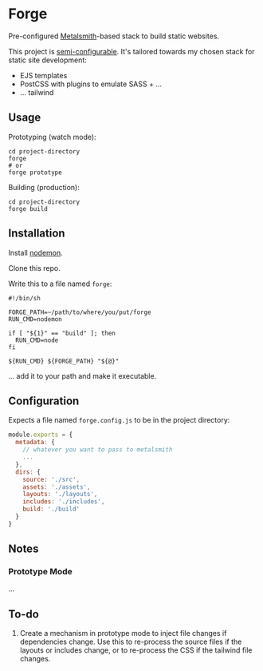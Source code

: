 # Forge

Pre-configured [Metalsmith](http://metalsmith.io)-based stack to build static websites.

This project is [semi-configurable](#configuration). It's tailored towards my chosen stack for static site development:

  - EJS templates
  - PostCSS with plugins to emulate SASS + ...
  - ... tailwind

## Usage

Prototyping (watch mode):

```shell
cd project-directory
forge
# or
forge prototype
```

Building (production):

```shell
cd project-directory
forge build
```

## Installation

Install [nodemon](https://www.npmjs.com/package/nodemon).

Clone this repo.

Write this to a file named `forge`:

```shell
#!/bin/sh

FORGE_PATH=~/path/to/where/you/put/forge
RUN_CMD=nodemon

if [ "${1}" == "build" ]; then
  RUN_CMD=node
fi

${RUN_CMD} ${FORGE_PATH} "${@}"
```

... add it to your path and make it executable.

## Configuration

Expects a file named `forge.config.js` to be in the project directory:

```javascript
module.exports = {
  metadata: {
    // whatever you want to pass to metalsmith
    ...
  },
  dirs: {
    source: './src',
    assets: './assets',
    layouts: './layouts',
    includes: './includes',
    build: './build'
  }
}
```

## Notes

### Prototype Mode

...

## To-do

1. Create a mechanism in prototype mode to inject file changes if dependencies change. Use this to re-process the source files if the layouts or includes change, or to re-process the CSS if the tailwind file changes.
